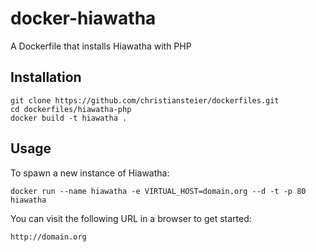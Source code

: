 docker-hiawatha
=============

A Dockerfile that installs Hiawatha with PHP

## Installation

```
git clone https://github.com/christiansteier/dockerfiles.git
cd dockerfiles/hiawatha-php
docker build -t hiawatha .
```

## Usage

To spawn a new instance of Hiawatha:

```
docker run --name hiawatha -e VIRTUAL_HOST=domain.org --d -t -p 80  hiawatha
```

You can visit the following URL in a browser to get started:

```
http://domain.org
```
